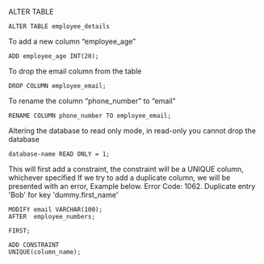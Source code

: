 
ALTER TABLE 

```
ALTER TABLE employee_details
```

To add a new column “employee_age” 
```
ADD employee_age INT(20);
```


To drop the email column from the table
```
DROP COLUMN employee_email;
```


To rename the column “phone_number” to “email” 
```
RENAME COLUMN phone_number TO employee_email;
```



Altering the database to read only mode, in read-only you cannot drop the database
```
database-name READ ONLY = 1;
```




This will first add a constraint, the constraint will be a UNIQUE column, whichever specified 
If we try to add a duplicate column, we will be presented with an error, Example below.
Error Code: 1062. Duplicate entry 'Bob' for key 'dummy.first_name'

```
MODIFY email VARCHAR(100);
AFTER  employee_numbers;  	
	
FIRST;

ADD CONSTRAINT 
UNIQUE(column_name);
```


